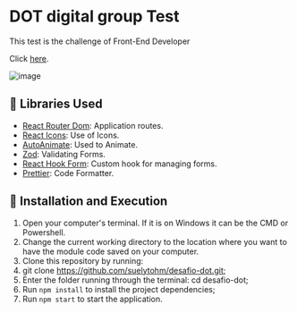 # DOT digital group Test

This test is the challenge of Front-End Developer

Click [here](https://illustrious-panda-b7bf28.netlify.app/).

![image](https://user-images.githubusercontent.com/16282738/188453674-32ebdb2b-88bb-48eb-b6ab-81d707be5398.png)


## 📖 Libraries Used

- [React Router Dom](https://www.npmjs.com/package/react-router-dom): Application routes.
- [React Icons](https://react-icons.github.io/react-icons/): Use of Icons.
- [AutoAnimate](https://auto-animate.formkit.com/): Used to Animate.
- [Zod](https://www.npmjs.com/package/zod): Validating Forms.
- [React Hook Form](https://www.npmjs.com/package/@hookform/resolvers): Custom hook for managing forms.
- [Prettier](https://www.npmjs.com/package/prettier): Code Formatter.

## 🚀 Installation and Execution

1. Open your computer's terminal. If it is on Windows it can be the CMD or Powershell.
2. Change the current working directory to the location where you want to have the module code saved on your computer.
3. Clone this repository by running:
4. git clone https://github.com/suelytohm/desafio-dot.git;
5. Enter the folder running through the terminal: cd desafio-dot;
6. Run ```npm install``` to install the project dependencies;
7. Run ```npm start``` to start the application.
